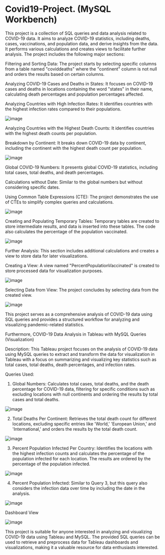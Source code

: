 # Covid19-Project. (MySQL Workbench)

This project is a collection of SQL queries and data analysis related to COVID-19 data. It aims to analyze COVID-19 statistics, including deaths, cases, vaccinations, and population data, and derive insights from the data. It performs various calculations and creates views to facilitate further analysis. The project includes the following major sections:

Filtering and Sorting Data: The project starts by selecting specific columns from a table named "coviddeaths" where the "continent" column is not null and orders the results based on certain columns.

Analyzing COVID-19 Cases and Deaths in States: It focuses on COVID-19 cases and deaths in locations containing the word "states" in their name, calculating death percentages and population percentages affected.

Analyzing Countries with High Infection Rates: It identifies countries with the highest infection rates compared to their populations.

![image](https://github.com/ibukuntolulope/Covid19-Project/assets/90901397/e4e46895-3c52-4038-955b-fae113cbcaaa)

Analyzing Countries with the Highest Death Counts: It identifies countries with the highest death counts per population.

Breakdown by Continent: It breaks down COVID-19 data by continent, including the continent with the highest death count per population.

![image](https://github.com/ibukuntolulope/Covid19-Project/assets/90901397/6b93c1a4-dba7-4c62-acd6-ad3c7f699755)

Global COVID-19 Numbers: It presents global COVID-19 statistics, including total cases, total deaths, and death percentages.

Calculations without Date: Similar to the global numbers but without considering specific dates.

Using Common Table Expressions (CTE): The project demonstrates the use of CTEs to simplify complex queries and calculations.

![image](https://github.com/ibukuntolulope/Covid19-Project/assets/90901397/a95ff9dd-9577-4a5e-9afe-8f54470330d8)

Creating and Populating Temporary Tables: Temporary tables are created to store intermediate results, and data is inserted into these tables. The code also calculates the percentage of the population vaccinated.

![image](https://github.com/ibukuntolulope/Covid19-Project/assets/90901397/728e2723-1d79-4ae3-9f0b-383efcf08adb)

Further Analysis: This section includes additional calculations and creates a view to store data for later visualizations.

Creating a View: A view named "PercentPopulationVaccinated" is created to store processed data for visualization purposes.

![image](https://github.com/ibukuntolulope/Covid19-Project/assets/90901397/0803140b-3503-43ea-af2c-bdd34d424cdb)

Selecting Data from View: The project concludes by selecting data from the created view.

![image](https://github.com/ibukuntolulope/Covid19-Project/assets/90901397/9d17b89f-11e2-46db-ad9d-804348a8dfd4)

This project serves as a comprehensive analysis of COVID-19 data using SQL queries and provides a structured workflow for analyzing and visualizing pandemic-related statistics.

Furthermore, COVID-19 Data Analysis in Tableau with MySQL Queries (Visualization)

Description:
This Tableau project focuses on the analysis of COVID-19 data using MySQL queries to extract and transform the data for visualization in Tableau with a focus on summarizing and visualizing key statistics such as total cases, total deaths, death percentages, and infection rates.

Queries Used:
1. Global Numbers: Calculates total cases, total deaths, and the death percentage for COVID-19 data, filtering for specific conditions such as excluding locations with null continents and ordering the results by total cases and total deaths.

![image](https://github.com/ibukuntolulope/Covid19-Project/assets/90901397/4245c165-a73e-42cb-8d71-f81b59554c81)

2. Total Deaths Per Continent: Retrieves the total death count for different locations, excluding specific entries like 'World,' 'European Union,' and 'International,' and orders the results by the total death count.

![image](https://github.com/ibukuntolulope/Covid19-Project/assets/90901397/11fd5b27-09c5-4414-b6bc-14c8bfc4f3f0)

3. Percent Population Infected Per Country: Identifies the locations with the highest infection counts and calculates the percentage of the population infected for each location. The results are ordered by the percentage of the population infected.

![image](https://github.com/ibukuntolulope/Covid19-Project/assets/90901397/97855fba-4e05-4bd9-bf61-52de0e2a0594)

4. Percent Population Infected: Similar to Query 3, but this query also considers the infection data over time by including the date in the analysis.

![image](https://github.com/ibukuntolulope/Covid19-Project/assets/90901397/9a8fa137-deb2-46c9-b5f5-00a9957e6222)

Dashboard View

![image](https://github.com/ibukuntolulope/Covid19-Project/assets/90901397/9e1d1a87-a954-49ba-adc2-a498ea4d02ed)

This project is suitable for anyone interested in analyzing and visualizing COVID-19 data using Tableau and MySQL. The provided SQL queries can be used to retrieve and preprocess data for Tableau dashboards and visualizations, making it a valuable resource for data enthusiasts interested.
